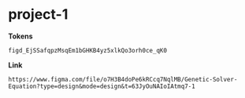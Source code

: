 # project-1

**Tokens**

    figd_EjSSafqpzMsqEm1bGHKB4yz5xlkQo3orh0ce_qK0

**Link**

    https://www.figma.com/file/o7H3B4doPe6kRCcq7NqlMB/Genetic-Solver-Equation?type=design&mode=design&t=63JyOuNAIoIAtmq7-1